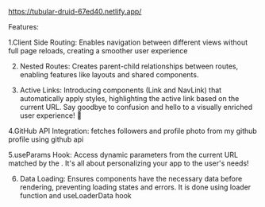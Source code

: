 https://tubular-druid-67ed40.netlify.app/

Features:

1.Client Side Routing: Enables navigation between different views without full page reloads, creating a smoother user experience

2. Nested Routes: Creates parent-child relationships between routes, enabling features like layouts and shared components.

3. Active Links: Introducing components (Link and NavLink) that automatically apply styles, highlighting the active link based on the current URL. Say goodbye to confusion and hello to a visually enriched user experience! 🎨

4.GitHub API Integration: fetches followers and profile photo from my github profile using github api

5.useParams Hook:  Access dynamic parameters from the current URL matched by the <Route path>. It's all about personalizing your app to the user's needs! 

6. Data Loading: Ensures components have the necessary data before rendering, preventing loading states and errors. It is done using loader function and useLoaderData hook

